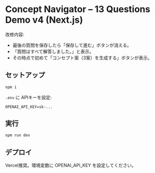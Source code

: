 # Concept Navigator – 13 Questions Demo v4 (Next.js)

改修内容:
- 最後の質問を保存したら「保存して進む」ボタンが消える。
- 「質問はすべて解答しました。」と表示。
- その時点で初めて「コンセプト案（3案）を生成する」ボタンが表示。

## セットアップ

```bash
npm i
```

`.env` に APIキーを設定:

```
OPENAI_API_KEY=sk-...
```

## 実行

```bash
npm run dev
```

## デプロイ

Vercel推奨。環境変数に OPENAI_API_KEY を設定してください。
